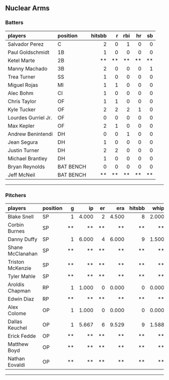 ## Nuclear Arms

### Batters

 
|players             |position  | hitsbb|  r| rbi| hr| sb| 
|:-------------------|:---------|------:|--:|---:|--:|--:| 
|Salvador Perez      |C         |      2|  0|   1|  0|  0| 
|Paul Goldschmidt    |1B        |      1|  0|   0|  0|  0| 
|Ketel Marte         |2B        |     **| **|  **| **| **| 
|Manny Machado       |3B        |      2|  0|   0|  0|  1| 
|Trea Turner         |SS        |      1|  0|   0|  0|  0| 
|Miguel Rojas        |MI        |      1|  1|   0|  0|  0| 
|Alec Bohm           |CI        |      1|  0|   0|  0|  0| 
|Chris Taylor        |OF        |      1|  1|   0|  0|  0| 
|Kyle Tucker         |OF        |      2|  2|   2|  1|  0| 
|Lourdes Gurriel Jr. |OF        |      0|  0|   0|  0|  0| 
|Max Kepler          |OF        |      2|  1|   0|  0|  0| 
|Andrew Benintendi   |DH        |      0|  0|   1|  0|  0| 
|Jean Segura         |DH        |      1|  0|   0|  0|  0| 
|Justin Turner       |DH        |      2|  2|   0|  0|  0| 
|Michael Brantley    |DH        |      1|  0|   0|  0|  0| 
|Bryan Reynolds      |BAT BENCH |      0|  0|   0|  0|  0| 
|Jeff McNeil         |BAT BENCH |     **| **|  **| **| **| 


* * *

### Pitchers

 
|players          |position |  g|    ip| er|   era| hitsbb|  whip| so|  w| sv| 
|:----------------|:--------|--:|-----:|--:|-----:|------:|-----:|--:|--:|--:| 
|Blake Snell      |SP       |  1| 4.000|  2| 4.500|      8| 2.000|  7|  0|  0| 
|Corbin Burnes    |SP       | **|    **| **|    **|     **|    **| **| **| **| 
|Danny Duffy      |SP       |  1| 6.000|  4| 6.000|      9| 1.500|  8|  0|  0| 
|Shane McClanahan |SP       | **|    **| **|    **|     **|    **| **| **| **| 
|Triston McKenzie |SP       | **|    **| **|    **|     **|    **| **| **| **| 
|Tyler Mahle      |SP       | **|    **| **|    **|     **|    **| **| **| **| 
|Aroldis Chapman  |RP       |  1| 1.000|  0| 0.000|      0| 0.000|  1|  0|  1| 
|Edwin Diaz       |RP       | **|    **| **|    **|     **|    **| **| **| **| 
|Alex Colome      |OP       |  1| 1.000|  0| 0.000|      0| 0.000|  1|  0|  0| 
|Dallas Keuchel   |OP       |  1| 5.667|  6| 9.529|      9| 1.588|  1|  1|  0| 
|Erick Fedde      |OP       | **|    **| **|    **|     **|    **| **| **| **| 
|Matthew Boyd     |OP       | **|    **| **|    **|     **|    **| **| **| **| 
|Nathan Eovaldi   |OP       | **|    **| **|    **|     **|    **| **| **| **| 


* * *


